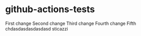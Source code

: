 # github-actions-tests

First change
Second change
Third change
Fourth change
Fifth chdasdasdasdasdasd
sticazzi